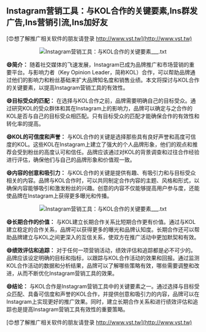 ## **Instagram营销工具：与KOL合作的关键要素,Ins群发广告,Ins营销引流,Ins加好友**

[😍想了解推广相关软件的朋友请登录 http://www.vst.tw](http://www.vst.tw)

 <center><img src="https://vst.tw/MP4/tuiguang/png/8.png" alt="Instagram营销工具：与KOL合作的关键要素___.txt"></center>

**😄简介：**
随着社交媒体的飞速发展，Instagram已成为品牌推广和市场营销的重要平台。与影响力者（Key Opinion Leader，简称KOL）合作，可以帮助品牌通过他们的影响力和粉丝基础来扩大品牌知名度和销售业绩。本文将探讨与KOL合作的关键要素，以提高Instagram营销工具的有效性。

**😄目标受众的匹配：**
在选择与KOL合作之前，品牌需要明确自己的目标受众。通过研究KOL的受众群体和其在Instagram上的影响力，品牌可以确定与之合作的KOL是否与自己的目标受众相匹配。只有目标受众的匹配才能确保合作的有效性和转化率的提高。

**😄KOL的可信度和声誉：**
与KOL合作的关键是选择那些具有良好声誉和高度可信度的KOL。这些KOL在Instagram上建立了强大的个人品牌形象，他们的观点和推荐会受到粉丝的高度认可和信任。品牌应该通过对KOL的背景调查和过往合作经验进行评估，确保他们与自己的品牌形象和价值观一致。

**😄内容的创意和吸引力：**
与KOL合作的关键是提供有趣、有吸引力和与目标受众相关的内容。品牌与KOL合作时，可以共同制定合作内容的主题、风格和形式，以确保内容能够吸引和激发粉丝的兴趣。创意的内容不仅能够提高用户参与度，还能使品牌在Instagram上获得更多曝光和传播。

 <center><img src="https://vst.tw/MP4/tuiguang/png/6.png" alt="Instagram营销工具：与KOL合作的关键要素___.txt"></center>

**😄长期合作的价值：**
与KOL建立长期合作关系比短期合作更有价值。通过与KOL建立稳定的合作关系，品牌可以获得更多的曝光和品牌认知度。长期合作还可以帮助品牌建立与KOL之间更深入的互信关系，使双方在推广活动中更加默契和有效。

**😄绩效评估和追踪：**
对于任何一项营销活动，绩效评估和追踪都是必不可少的。品牌应该设定明确的目标和指标，以跟踪与KOL合作活动的效果和回报。通过监测KOL合作活动的数据和分析结果，品牌可以了解哪些策略有效，哪些需要调整和改进，从而不断优化Instagram营销工具的效果。

**😄结论：**
与KOL合作是Instagram营销工具中的关键要素之一。通过选择与目标受众匹配、具备可信度和声誉的KOL合作，并提供创意和吸引力的内容，品牌可以在Instagram上实现更好的推广效果。同时，建立长期合作关系和进行绩效评估和追踪也是提高Instagram营销工具有效性的重要策略。

[😍想了解推广相关软件的朋友请登录 http://www.vst.tw](http://www.vst.tw)



